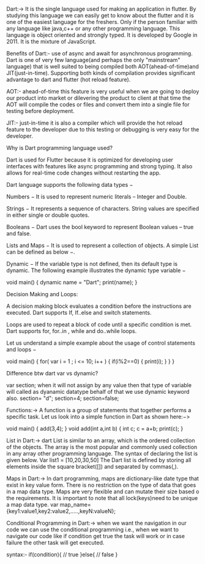 Dart:-> It is the single language used for making an application in flutter.
By studying this language we can easily get to know about the flutter and it is one of the easiest language for the freshers. Only if the person familiar with any language like java,c++ or any other programming language.
This language is object oriented and strongly typed.
It is developed by Google in 2011.
It is the mixture of JavaScript.


Benefits of Dart:- use of async and await for asynchronous programming.
Dart is one of very few language(and perhaps the only "mainstream" language) that is well suited to being compiled both AOT(ahead-of-time)and JIT(just-in-time).
Supporting both kinds of compilation provides significant advantage to dart and flutter (hot reload feature).

AOT:- ahead-of-time this feature is very useful when we are going to deploy our product into market or dilevering the product to client at that time the AOT will compile the codes or files and convert them into a single file for testing before deployment.

JIT:- just-in-time it is also a compiler which will provide the hot reload feature to the developer due to this testing or debugging is very easy for the developer.

Why is Dart programming language used?

Dart is used for Flutter because it is optimized for developing user interfaces with features like async programming and strong typing. It also allows for real-time code changes without restarting the app.

Dart language supports the following data types −

Numbers − It is used to represent numeric literals – Integer and Double.

Strings − It represents a sequence of characters. String values are specified in either single or double quotes.

Booleans − Dart uses the bool keyword to represent Boolean values – true and false.

Lists and Maps − It is used to represent a collection of objects. A simple List can be defined as below −.

Dynamic − If the variable type is not defined, then its default type is dynamic. The following example illustrates the dynamic type variable −

void main() {
   dynamic name = "Dart";
   print(name);
}

Decision Making and Loops: 

A decision making block evaluates a condition before the instructions are executed. Dart supports If, If..else and switch statements.

Loops are used to repeat a block of code until a specific condition is met. Dart supports for, for..in , while and do..while loops.

Let us understand a simple example about the usage of control statements and loops −

void main() {
   for( var i = 1 ; i <= 10; i++ ) {
      if(i%2==0) {
         print(i);
      }
   }
}

Difference btw dart var vs dynamic?

var section; when it will not assign by any value then that type of variable will called as dyanamic datatype
behalf of that we use dynamic keyword also.
section= "d";
section=4;
section=false;

Functions:-> A function is a group of statements that together performs a specific task. Let us look into a simple function in Dart as shown here:−>

void main() {
   add(3,4);
}
void add(int a,int b) {
   int c;
   c = a+b;
   print(c);
}

List in Dart:-> dart List is similar to an array, which is the ordered collection of the objects.
The array is the most popular and commonly used collection in any array other programming language.
The syntax of declaring the list is given below.
Var list1 = [10,20,30,50]
The Dart list is defined by storing all elements inside the square bracket([]) and separated by commas(,).

Maps in Dart:-> In dart programming, maps are dictionary-like date type that exist in key value form.
There is no restriction on the type of data that goes in a map data type.
Maps are very flexible and can mutate their size based o the requirements.
It is important to note that all lock(keys)need to be unique a map data type.
var map_name={key1:value1,key2:value2,.....,keyN:valueN};

Conditional Programming in Dart:-> when we want the navigation in our code we can use the conditional programming i.e., when we want to navigate our code like if condition get true the task will work or in case failure the other task will get executed.

syntax:- if(condition){
   // true
}else{
   // false
}



